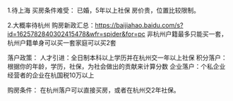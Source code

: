 1.待上海
买房条件难受：
已婚，5年以上社保
房价贵，位置比较限制。

2.大概率待杭州
购房新政汇总：https://baijiahao.baidu.com/s?id=1625782840302415478&wfr=spider&for=pc
非杭州户籍最多只能买一套，杭州户籍单身可以买一套家庭可以买2套

落户政策：
人才引进：全日制本科以上学历并在杭州交一年以上社保
积分落户：根据你的年龄，学历，社保，为社会做出的贡献来计算分数
企业落户：个私企业经营者的企业在杭国税10万以上

购房条件：
在杭州落户可以直接买房，或者在杭州交2年社保。